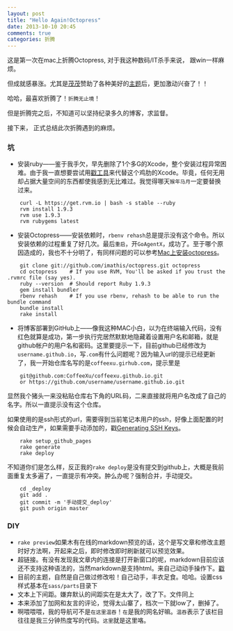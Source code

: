 ```yaml
---
layout: post
title: "Hello Again!Octopress"
date: 2013-10-10 20:45
comments: true
categories: 折腾
---
```


这是第一次在mac上折腾Octopress, 对于我这种数码/IT杀手来说， 跟win一样麻烦。

但成就感暴涨。尤其是[茂茂](http://summer222522.github.io/)赞助了各种美好的[主题](https://github.com/imathis/octopress)后，更加激动兴奋了！！

哈哈，最喜欢折腾了！`折腾无止境`！

但是折腾完之后，不知道可以坚持纪录多久的博客，求监督。



接下来， 正式总结此次折腾遇到的麻烦。



### 坑

* 安装ruby——鉴于我手欠，早先删除了1个多G的Xcode，整个安装过程异常困难。由于我一直想要尝试用[戳工具](https://github.com/kennethreitz/osx-gcc-installer)来代替这个鸡肋的Xcode。毕竟，任何无用却占据大量空间的东西都使我感到无比难过。我觉得哪天`猴年马月`一定要替换过来。

```
	curl -L https://get.rvm.io | bash -s stable --ruby
	rvm install 1.9.3
	rvm use 1.9.3
	rvm rubygems latest
```

* 安装Octopress——安装依赖时，`rbenv rehash`总是提示没有这个命令。所以安装依赖的过程重复了好几次。最后`重启`，开`GoAgentX`，成功了。至于哪个原因造成的，我也不十分明了，有同样问题的可以参考[Mac上安装octopress](http://liuyix.org/blog/2013/mac-install-octopress/)。

```
	git clone git://github.com/imathis/octopress.git octopress
	cd octopress    # If you use RVM, You'll be asked if you trust the .rvmrc file (say yes).
	ruby --version  # Should report Ruby 1.9.3
	gem install bundler
	rbenv rehash    # If you use rbenv, rehash to be able to run the bundle command
	bundle install
	rake install
```


* 将博客部署到GitHub上——像我这种MAC小白，以为在终端输入代码，没有红色就算是成功，第一步执行完居然默默地隐藏着设置用户名和邮箱，就是github帐户的用户名和密码。这里要提示一下，目前github已经修改为`username.github.io`，写`.com`有什么问题呢？因为输入url的提示已经更新了，我一开始仓库名写的是`coffeexu.girhub.com`，提示里是
```
	git@github.com:CoffeeXu/coffeexu.github.io.git
	or https://github.com/username/username.github.io.git
```
显然我个猪头一来没粘贴仓库右下角的URL码，二来直接就将用户名改成了自己的名字。所以一直提示没有这个仓库。

如果使用的是ssh形式的url，需要得到当前笔记本用户的ssh，好像上面配置的时候会自动生产，如果需要手动添加的，戳[Generating SSH Keys](https://help.github.com/articles/generating-ssh-keys)。

```
	rake setup_github_pages
	rake generate
	rake deploy
```
不知道你们是怎么样，反正我的`rake deploy`是没有提交到github上，大概是我前面重复太多遍了，一直提示有冲突。肿么办呢？强制合并，手动提交。
```
	cd _deploy
	git add .
	git commit -m '手动提交_deploy'
	git push origin master
```

### DIY

* `rake preview`如果木有在线的markdown预览的话，这个是写文章和修改主题时好方法啊，开起来之后，即时修改即时刷新就可以预览效果。
* 超链接。有没有发现我文章内的连接是打开新窗口的呢，markdown目前应该还不支持这种语法的，当然markdown是支持html。来自己动动手操作下。[戳](https://gist.github.com/azone/4523641)
* 目前的主题，自然是自己做过修改啦！自己动手，丰衣足食。哈哈。设置css样式基本在`sass/parts`目录下
* 文本上下间距。嫌弃默认的间距实在是太大了，改了下。文件同上
* 本来添加了加网和友言的评论，觉得太山寨了，档次一下就low了，删掉了。
* 啊喂喂喂，我的导航可不是`在这里温吞`！`在`是我的网名好嘛。`温吞`表示了该栏目往往是我三分钟热度写的代码。`这里`就是这里咯。





